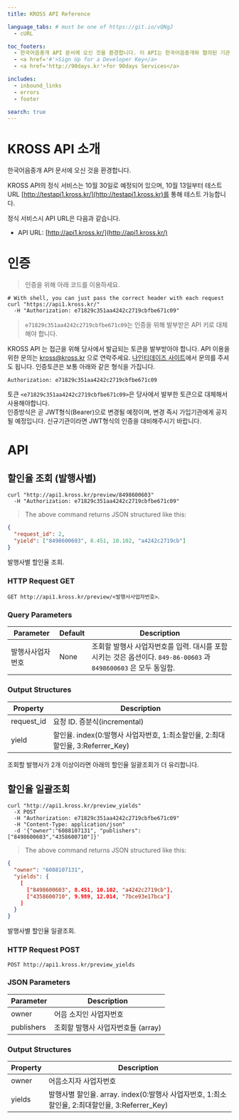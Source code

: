 ```yaml
---
title: KROSS API Reference

language_tabs: # must be one of https://git.io/vQNgJ
  - cURL

toc_footers:
  - 한국어음중개 API 문서에 오신 것을 환경합니다. 이 API는 한국어음중개와 협의된 기관 및 사용자가 접근할 수 있으며, 모든 정보의 지적재산권과 소유권은 한국어음중개에 있음을 공지합니다.
  - <a href='#'>Sign Up for a Developer Key</a>
  - <a href='http://90days.kr'>for 90days Services</a>

includes:
  - inbound_links
  - errors
  - footer

search: true
---
```


# KROSS API 소개

한국어음중개 API 문서에 오신 것을 환경합니다.

KROSS API의 정식 서비스는 10월 30일로 예정되어 있으며, 10월 13일부터 테스트 URL [http://testapi1.kross.kr/](http://testapi1.kross.kr)를 통해 테스트 가능합니다.

정식 서비스시 API URL은 다음과 같습니다.

- API URL: [http://api1.kross.kr/](http://api1.kross.kr/)

# 인증

> 인증을 위해 아래 코드를 이용하세요.

```shell
# With shell, you can just pass the correct header with each request
curl "https://api1.kross.kr/"
  -H "Authorization: e71829c351aa4242c2719cbfbe671c09"
```

> `e71829c351aa4242c2719cbfbe671c09`는 인증을 위해 발부받은 API 키로 대체해야 합니다.

KROSS API 는 접근을 위해 당사에서 발급되는 토큰을 발부받아야 합니다. API 이용을 위한 문의는 kross@kross.kr 으로 연락주세요. [나인티데이즈 사이트](http://90days.kr/)에서 문의를 주셔도 됩니다.
인증토큰은 보통 아래와 같은 형식을 가집니다.

`Authorization: e71829c351aa4242c2719cbfbe671c09`

<aside class="success">
토큰 <code>&lt;e71829c351aa4242c2719cbfbe671c09&gt;</code>은 당사에서 발부한 토큰으로 대체해서 사용해야합니다. 
</aside>

<aside class="warning">
인증방식은 곧 JWT형식(Bearer)으로 변경될 예정이며, 변경 즉시 가입기관에게 공지될 예정입니다. 신규기관이라면 JWT형식의 인증을 대비해주시기 바랍니다.
</aside>


# API

## 할인율 조회 (발행사별)

```shell
curl "http://api1.kross.kr/preview/8498600603"
  -H "Authorization: e71829c351aa4242c2719cbfbe671c09"
```

> The above command returns JSON structured like this:

```json
{
  "request_id": 2,
  "yield": ["8498600603", 8.451, 10.102, "a4242c2719cb"]
}
```

발행사별 할인율 조회.


### HTTP Request GET

`GET http://api1.kross.kr/preview/<발행사사업자번호>`.

### Query Parameters

Parameter | Default | Description
--------- | ------- | -----------
발행사사업자번호 | None | 조회할 발행사 사업자번호를 입력. 대시를 포함시키는 것은 옵션이다. `849-86-00603` 과 `8498600603` 은 모두 동일함.

### Output Structures

Property | Description
--------- | -----------
request_id | 요청 ID. 증분식(incremental)
yield | 할인율. index(0:발행사 사업자번호, 1:최소할인율, 2:최대할인율, 3:Referrer_Key)

<aside class="info">
조회할 발행사가 2개 이상이라면 아래의 할인율 일괄조회가 더 유리합니다.
</aside>

## 할인율 일괄조회

```shell
curl "http://api1.kross.kr/preview_yields"
  -X POST
  -H "Authorization: e71829c351aa4242c2719cbfbe671c09"
  -H "Content-Type: application/json"
  -d '{"owner":"6088107131", "publishers":["8498600603","4358600710"]}'
```

> The above command returns JSON structured like this:

```json
{
  "owner": "6088107131",
  "yields": {
    [
      ["8498600603", 8.451, 10.102, "a4242c2719cb"],
      ["4358600710", 9.989, 12.014, "7bce93e17bca"]
    ]
  }
}
```

발행사별 할인율 일괄조회.


### HTTP Request POST

`POST http://api1.kross.kr/preview_yields`

### JSON Parameters

Parameter | Description
--------- | -----------
owner | 어음 소지인 사업자번호
publishers | 조회할 발행사 사업자번호들 (array)


### Output Structures

Property | Description
--------- | -----------
owner | 어음소지자 사업자번호
yields | 발행사별 할인율. array. index(0:발행사 사업자번호, 1:최소할인율, 2:최대할인율, 3:Referrer_Key)



